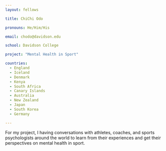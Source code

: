 ```yaml
---
layout: fellows

title: ChiChi Odo

pronouns: He/Him/His

email: chodo@davidson.edu

school: Davidson College

project: "Mental Health in Sport"

countries:
  - England
  - Iceland
  - Denmark
  - Kenya
  - South Africa
  - Canary Islands
  - Australia
  - New Zealand
  - Japan
  - South Korea
  - Germany

---
```


For my project, I having conversations with athletes, coaches, and sports psychologists around the world to learn from their experiences and get their perspectives on mental health in sport.
